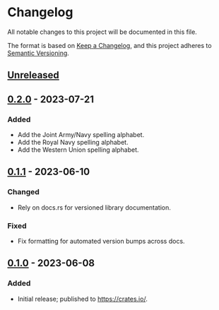 # Changelog

All notable changes to this project will be documented in this file.

The format is based on [Keep a Changelog][1], and this project adheres to
[Semantic Versioning][2].

[1]: https://keepachangelog.com/en/1.1.0/
[2]: https://semver.org/spec/v2.0.0.html

<!-- next-header -->

## [Unreleased] <!-- release-date -->

## [0.2.0] - 2023-07-21

### Added

- Add the Joint Army/Navy spelling alphabet.
- Add the Royal Navy spelling alphabet.
- Add the Western Union spelling alphabet.

## [0.1.1] - 2023-06-10

### Changed

- Rely on docs.rs for versioned library documentation.

### Fixed

- Fix formatting for automated version bumps across docs.

## [0.1.0] - 2023-06-08

### Added

- Initial release; published to https://crates.io/.

<!-- next-url -->

[Unreleased]:
  https://github.com/EarthmanMuons/spellout/compare/spellabet-v0.2.0...HEAD
[0.2.0]:
  https://github.com/EarthmanMuons/spellout/compare/spellabet-v0.1.1...spellabet-v0.2.0
[0.1.1]:
  https://github.com/EarthmanMuons/spellout/compare/spellabet-v0.1.0...spellabet-v0.1.1
[0.1.0]: https://github.com/EarthmanMuons/spellout/commits/spellabet-v0.1.0
